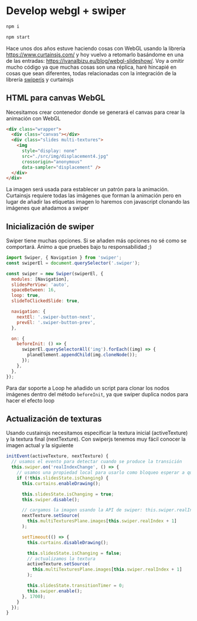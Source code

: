 # Develop webgl + swiper

```bash
npm i

npm start
```

Hace unos dos años estuve haciendo cosas con WebGL usando la librería <a href="https://www.curtainsjs.com/" target="_blank" rel="noopener">https://www.curtainsjs.com/</a> y hoy vuelvo a retomarlo basándome en una de las entradas: <a href="https://ivanalbizu.eu/blog/webgl-slideshow/" target="_blank" rel="noopener">https://ivanalbizu.eu/blog/webgl-slideshow/</a>. Voy a omitir mucho código ya que muchas cosas son una réplica, haré hincapié en cosas que sean diferentes, todas relacionadas con la integración de la librería <a href="https://swiperjs.com/" target="_blank" rel="noopener">swiperjs</a> y curtainsjs

## HTML para canvas WebGL

Necesitamos crear contenedor donde se generará el canvas para crear la animación con WebGL

```html
<div class="wrapper">
  <div class="canvas"></div>
  <div class="slides multi-textures">
    <img
      style="display: none"
      src="./src/img/displacement4.jpg"
      crossorigin="anonymous"
      data-sampler="displacement" />
  </div>
</div>
```

La imagen será usada para establecer un patrón para la animación. Curtainsjs requiere todas las imágenes que forman la animación pero en lugar de añadir las etiquetas imagen lo haremos con javascript clonando las imágenes que añadamos a swiper

## Inicialización de swiper

Swiper tiene muchas opciones. Si se añaden más opciones no sé como se comportará. Ánimo a que pruebes bajo tu responsabilidad ;)

```javascript
import Swiper, { Navigation } from 'swiper';
const swiperEl = document.querySelector('.swiper');

const swiper = new Swiper(swiperEl, {
  modules: [Navigation],
  slidesPerView: 'auto',
  spaceBetween: 16,
  loop: true,
  slideToClickedSlide: true,

  navigation: {
    nextEl: '.swiper-button-next',
    prevEl: '.swiper-button-prev',
  },

  on: {
    beforeInit: () => {
      swiperEl.querySelectorAll('img').forEach((img) => {
        planeElement.appendChild(img.cloneNode());
      });
    },
  },
});
```

Para dar soporte a Loop he añadido un script para clonar los nodos imágenes dentro del método <code>beforeInit</code>, ya que swiper duplica nodos para hacer el efecto loop

## Actualización de texturas

Usando custainsjs necesitamos especificar la textura inicial (activeTexture) y la textura final (nextTexture). Con swiperjs tenemos muy fácil conocer la imagen actual y la siguiente

```javascript
initEvent(activeTexture, nextTexture) {
  // usamos el evento para detectar cuando se produce la transición
  this.swiper.on('realIndexChange', () => {
    // usamos una propiedad local para usarlo como bloqueo esperar a que las transiciones de produzcan
    if (!this.slidesState.isChanging) {
      this.curtains.enableDrawing();

      this.slidesState.isChanging = true;
      this.swiper.disable();

      // cargamos la imagen usando la API de swiper: this.swiper.realIndex
      nextTexture.setSource(
        this.multiTexturesPlane.images[this.swiper.realIndex + 1]
      );

      setTimeout(() => {
        this.curtains.disableDrawing();

        this.slidesState.isChanging = false;
        // actualizamos la textura
        activeTexture.setSource(
          this.multiTexturesPlane.images[this.swiper.realIndex + 1]
        );

        this.slidesState.transitionTimer = 0;
        this.swiper.enable();
      }, 1700);
    }
  });
}
```

